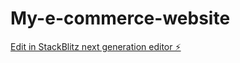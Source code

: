 # My-e-commerce-website

[Edit in StackBlitz next generation editor ⚡️](https://stackblitz.com/~/github.com/Sffrxhjjss/My-e-commerce-website)